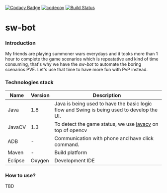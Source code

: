 [![Codacy Badge](https://api.codacy.com/project/badge/Grade/92e1f0f56b3e465f88a20fc452ae8c6d)](https://www.codacy.com/app/tuan3-nguyen/sw-bot?utm_source=github.com&amp;utm_medium=referral&amp;utm_content=justindannguyen/sw-bot&amp;utm_campaign=Badge_Grade)
[![codecov](https://codecov.io/gh/justindannguyen/sw-bot/branch/master/graph/badge.svg)](https://codecov.io/gh/justindannguyen/sw-bot) 
[![Build Status](https://travis-ci.org/justindannguyen/sw-bot.svg?branch=master)](https://travis-ci.org/justindannguyen/sw-bot)
# sw-bot
### Introduction
My friends are playing summoner wars everydays and it tooks more than 1 hour to complete the game scenarios which is repeatative and kind of time consuming, that's why we have the *sw-bot* to automate the boring scenarios PVE.
Let's use that time to have more fun with PvP instead.

### Technologies stack
| Name  | Version | Description |
| ----- |---------|-------------|
| Java  | 1.8     | Java is being used to have the basic logic flow and Swing is being used to develop the UI.|
| JavaCV| 1.3     | To detect the game status, we use [javacv](https://github.com/bytedeco/javacv) on top of opencv|
| ADB   | -       | Communication with phone and have click command.|
| Maven | -       | Build platform|
| Eclipse | Oxygen | Development IDE|

### How to use?
TBD
